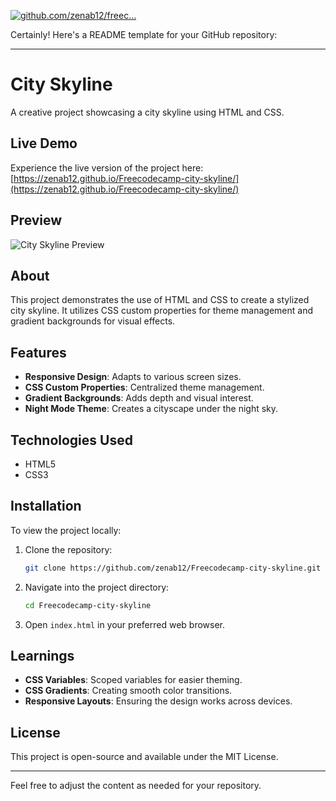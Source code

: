 [![github.com/zenab12/freec...](https://images.openai.com/thumbnails/url/4lPUQnicu1mUUVJSUGylr5-al1xUWVCSmqJbkpRnoJdeXJJYkpmsl5yfq5-Zm5ieWmxfaAuUsXL0S7F0Tw40DDAzNfKwjPfPyS0vCPMMDghwM0tKqyp0TkoOMwhxzk23KNT1TA8wSXfJLUxMSYp0zQnzDonKDAtTKwYAqg4ozw)](https://github.com/zenab12/Freecodecamp-city-skyline)

Certainly! Here's a README template for your GitHub repository:

---

# City Skyline

A creative project showcasing a city skyline using HTML and CSS.

## Live Demo

Experience the live version of the project here: [https://zenab12.github.io/Freecodecamp-city-skyline/](https://zenab12.github.io/Freecodecamp-city-skyline/)

## Preview

![City Skyline Preview](https://github.com/zenab12/Freecodecamp-city-skyline/blob/main/screenshot.png)

## About

This project demonstrates the use of HTML and CSS to create a stylized city skyline. It utilizes CSS custom properties for theme management and gradient backgrounds for visual effects.

## Features

* **Responsive Design**: Adapts to various screen sizes.
* **CSS Custom Properties**: Centralized theme management.
* **Gradient Backgrounds**: Adds depth and visual interest.
* **Night Mode Theme**: Creates a cityscape under the night sky.

## Technologies Used

* HTML5
* CSS3

## Installation

To view the project locally:

1. Clone the repository:

   ```bash
   git clone https://github.com/zenab12/Freecodecamp-city-skyline.git
   ```

2. Navigate into the project directory:

   ```bash
   cd Freecodecamp-city-skyline
   ```

3. Open `index.html` in your preferred web browser.

## Learnings

* **CSS Variables**: Scoped variables for easier theming.
* **CSS Gradients**: Creating smooth color transitions.
* **Responsive Layouts**: Ensuring the design works across devices.

## License

This project is open-source and available under the MIT License.

---

Feel free to adjust the content as needed for your repository.
